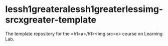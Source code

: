 # lessh1greateralessh1greaterlessimg-srcxgreater-template
The template repository for the &lt;h1>a&lt;/h1>&lt;img src=x> course on Learning Lab.

